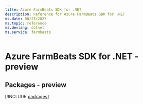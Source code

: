 ```yaml
---
title: Azure FarmBeats SDK for .NET
description: Reference for Azure FarmBeats SDK for .NET
ms.date: 08/25/2025
ms.topic: reference
ms.devlang: dotnet
ms.service: farmbeats
---
```

# Azure FarmBeats SDK for .NET - preview
## Packages - preview
[!INCLUDE [packages](farmbeats-index.md)]